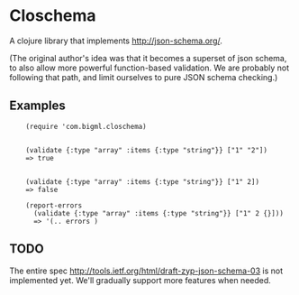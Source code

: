 # Closchema

A clojure library that implements http://json-schema.org/.

(The original author's idea was that it becomes a superset of json
schema, to also allow more powerful function-based validation.  We are
probably not following that path, and limit ourselves to pure JSON
schema checking.)

## Examples

        (require 'com.bigml.closchema)


        (validate {:type "array" :items {:type "string"}} ["1" "2"])
        => true


        (validate {:type "array" :items {:type "string"}} ["1" 2])
        => false

        (report-errors
          (validate {:type "array" :items {:type "string"}} ["1" 2 {}]))
          => '(.. errors )

## TODO

The entire spec http://tools.ietf.org/html/draft-zyp-json-schema-03 is
not implemented yet. We'll gradually support more features when needed.
